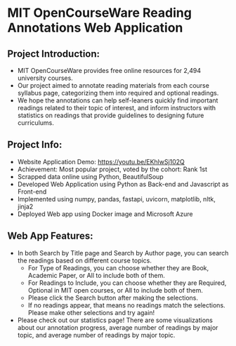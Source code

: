 # MIT OpenCourseWare Reading Annotations Web Application

## Project Introduction:
- MIT OpenCourseWare provides free online resources for 2,494 university courses.
- Our project aimed to annotate reading materials from each course syllabus page, categorizing them into required and optional readings.
- We hope the annotations can help self-leaners quickly find important readings related to their topic of interest, and inform instructors with statistics on readings that provide guidelines to designing future curriculums.

## Project Info:
- Website Application Demo: https://youtu.be/EKhlwSj102Q
- Achievement: Most popular project, voted by the cohort: Rank 1st
- Scrapped data online using Python, BeautifulSoup
- Developed Web Application using Python as Back-end and Javascript as Front-end
- Implemented using numpy, pandas, fastapi, uvicorn, matplotlib, nltk, jinja2
- Deployed Web app using Docker image and Microsoft Azure

## Web App Features:
- In both Search by Title page and Search by Author page, you can search the readings based on different course topics.
  - For Type of Readings, you can choose whether they are Book, Academic Paper, or All to include both of them.
  - For Readings to Include, you can choose whether they are Required, Optional in MIT open courses, or All to include both of them.
  - Please click the Search button after making the selections.
  - If no readings appear, that means no readings match the selections. Please make other selections and try again!
- Please check out our statistics page! There are some visualizations about our annotation progress, average number of readings by major topic, and average number of readings by major topic.
